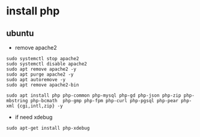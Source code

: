# install php

## ubuntu 

* remove apache2
```
sudo systemctl stop apache2
sudo systemctl disable apache2
sudo apt remove apache2 -y
sudo apt purge apache2 -y
sudo apt autoremove -y
sudo apt remove apache2-bin
```

```
sudo apt install php php-common php-mysql php-gd php-json php-zip php-mbstring php-bcmath  php-gmp php-fpm php-curl php-pgsql php-pear php-xml {cgi,intl,zip} -y
```

* if need xdebug
```
sudo apt-get install php-xdebug
```